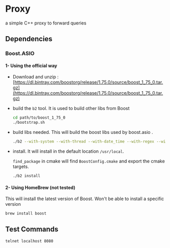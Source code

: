 # Proxy
a simple C++ proxy to forward queries

## Dependencies
### Boost.ASIO
#### 1- Using the official way
- Download and unzip : [https://dl.bintray.com/boostorg/release/1.75.0/source/boost_1_75_0.tar.gz](https://dl.bintray.com/boostorg/release/1.75.0/source/boost_1_75_0.tar.gz)

- build the `b2` tool. It is used to build other libs from Boost

    ```bash
    cd path/to/boost_1_75_0
    ./bootstrap.sh
    ```

- build libs needed. This will build the boost libs used by boost.asio .

    ```bash
    ./b2 --with-system --with-thread --with-date_time --with-regex --with-serialization stage
    ```

- install. It will install in the default location `/usr/local`.

    `find_package` in cmake will find `BoostConfig.cmake` and export the cmake targets. 

    ```bash
    ./b2 install
    ```
#### 2- Using HomeBrew (not tested)
This will install the latest version of Boost. Won't be able to install a specific version
```bash
brew install boost
```

## Test Commands
`telnet localhost 8080`

